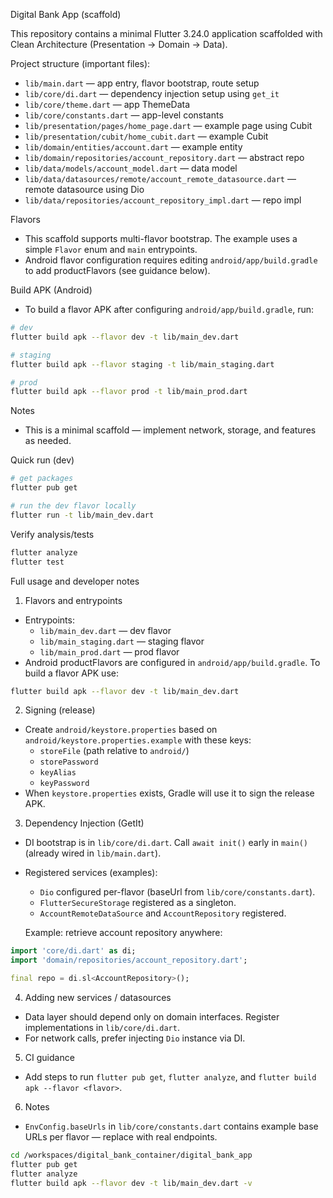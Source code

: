 Digital Bank App (scaffold)

This repository contains a minimal Flutter 3.24.0 application scaffolded with Clean Architecture (Presentation → Domain → Data).

Project structure (important files):
- `lib/main.dart` — app entry, flavor bootstrap, route setup
- `lib/core/di.dart` — dependency injection setup using `get_it`
- `lib/core/theme.dart` — app ThemeData
- `lib/core/constants.dart` — app-level constants
- `lib/presentation/pages/home_page.dart` — example page using Cubit
- `lib/presentation/cubit/home_cubit.dart` — example Cubit
- `lib/domain/entities/account.dart` — example entity
- `lib/domain/repositories/account_repository.dart` — abstract repo
- `lib/data/models/account_model.dart` — data model
- `lib/data/datasources/remote/account_remote_datasource.dart` — remote datasource using Dio
- `lib/data/repositories/account_repository_impl.dart` — repo impl

Flavors
 - This scaffold supports multi-flavor bootstrap. The example uses a simple `Flavor` enum and `main` entrypoints.
 - Android flavor configuration requires editing `android/app/build.gradle` to add productFlavors (see guidance below).

Build APK (Android)
- To build a flavor APK after configuring `android/app/build.gradle`, run:

```bash
# dev
flutter build apk --flavor dev -t lib/main_dev.dart

# staging
flutter build apk --flavor staging -t lib/main_staging.dart

# prod
flutter build apk --flavor prod -t lib/main_prod.dart
```

Notes
- This is a minimal scaffold — implement network, storage, and features as needed.

Quick run (dev)

```bash
# get packages
flutter pub get

# run the dev flavor locally
flutter run -t lib/main_dev.dart
```

Verify analysis/tests

```bash
flutter analyze
flutter test
```

Full usage and developer notes

1) Flavors and entrypoints
 - Entrypoints:
	 - `lib/main_dev.dart` — dev flavor
	 - `lib/main_staging.dart` — staging flavor
	 - `lib/main_prod.dart` — prod flavor
 - Android productFlavors are configured in `android/app/build.gradle`. To build a flavor APK use:

```bash
flutter build apk --flavor dev -t lib/main_dev.dart
```

2) Signing (release)
 - Create `android/keystore.properties` based on `android/keystore.properties.example` with these keys:
	 - `storeFile` (path relative to `android/`)
	 - `storePassword`
	 - `keyAlias`
	 - `keyPassword`
 - When `keystore.properties` exists, Gradle will use it to sign the release APK.

3) Dependency Injection (GetIt)
 - DI bootstrap is in `lib/core/di.dart`. Call `await init()` early in `main()` (already wired in `lib/main.dart`).
 - Registered services (examples):
	 - `Dio` configured per-flavor (baseUrl from `lib/core/constants.dart`).
	 - `FlutterSecureStorage` registered as a singleton.
	 - `AccountRemoteDataSource` and `AccountRepository` registered.

	Example: retrieve account repository anywhere:

```dart
import 'core/di.dart' as di;
import 'domain/repositories/account_repository.dart';

final repo = di.sl<AccountRepository>();
```

4) Adding new services / datasources
 - Data layer should depend only on domain interfaces. Register implementations in `lib/core/di.dart`.
 - For network calls, prefer injecting `Dio` instance via DI.

5) CI guidance
 - Add steps to run `flutter pub get`, `flutter analyze`, and `flutter build apk --flavor <flavor>`.

6) Notes
 - `EnvConfig.baseUrls` in `lib/core/constants.dart` contains example base URLs per flavor — replace with real endpoints.


```bash
cd /workspaces/digital_bank_container/digital_bank_app
flutter pub get
flutter analyze
flutter build apk --flavor dev -t lib/main_dev.dart -v
```